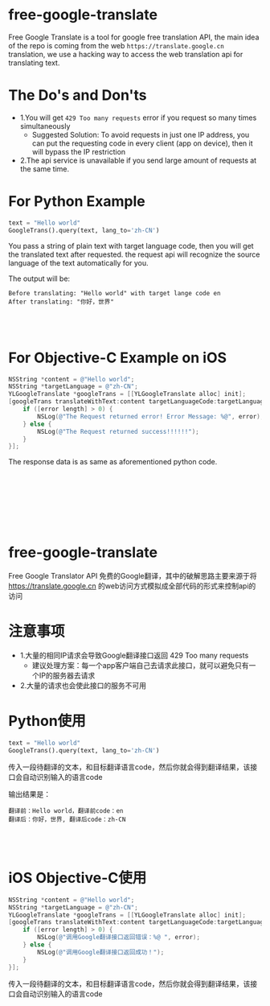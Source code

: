 # free-google-translate
Free Google Translate is a tool for google free translation API, the main idea of the repo is coming from the web `https://translate.google.cn` translation, we use a hacking way to access the web translation api for translating text.


# The Do's and Don'ts
- 1.You will get `429 Too many requests` error if you request so many times simultaneously
  - Suggested Solution: To avoid requests in just one IP address, you can put the requesting code in every client (app on device), then it will bypass the IP restriction
- 2.The api service is unavailable if you send large amount of requests at the same time.


# For Python Example
```python
text = "Hello world"
GoogleTrans().query(text, lang_to='zh-CN') 
```
You pass a string of plain text with target language code, then you will get the translated text after requested. the request api will recognize the source language of the text automatically for you.

The output will be:
```
Before translating: "Hello world" with target lange code en
After translating: "你好，世界"
```

<br/>
<br/>

# For Objective-C Example on iOS 
```objective-c
NSString *content = @"Hello world";
NSString *targetLanguage = @"zh-CN";
YLGoogleTranslate *googleTrans = [[YLGoogleTranslate alloc] init];
[googleTrans translateWithText:content targetLanguageCode:targetLanguage completion:^(NSString * _Nullable originalText, NSString * _Nullable originalLanguageCode, NSString * _Nullable translatedText, NSString * _Nullable targetLanguageCode, NSString * _Nullable error) {
    if ([error length] > 0) {
        NSLog(@"The Request returned error! Error Message: %@", error); 
    } else {
        NSLog(@"The Request returned success!!!!!!");
    }
}];
```
The response data is as same as aforementioned python code.




<br/>
<br/>
<br/>
<br/>
<br/>
<br/>




# free-google-translate
Free Google Translator API 免费的Google翻译，其中的破解思路主要来源于将 https://translate.google.cn 的web访问方式模拟成全部代码的形式来控制api的访问

# 注意事项
- 1.大量的相同IP请求会导致Google翻译接口返回 429 Too many requests 
   -  建议处理方案：每一个app客户端自己去请求此接口，就可以避免只有一个IP的服务器去请求
- 2.大量的请求也会使此接口的服务不可用


# Python使用
```python
text = "Hello world"
GoogleTrans().query(text, lang_to='zh-CN') 
```
传入一段待翻译的文本，和目标翻译语言code，然后你就会得到翻译结果，该接口会自动识别输入的语言code

输出结果是：
```
翻译前：Hello world，翻译前code：en
翻译后：你好，世界, 翻译后code：zh-CN
```

<br/>
<br/>

# iOS Objective-C使用
```objective-c
NSString *content = @"Hello world";
NSString *targetLanguage = @"zh-CN";
YLGoogleTranslate *googleTrans = [[YLGoogleTranslate alloc] init];
[googleTrans translateWithText:content targetLanguageCode:targetLanguage completion:^(NSString * _Nullable originalText, NSString * _Nullable originalLanguageCode, NSString * _Nullable translatedText, NSString * _Nullable targetLanguageCode, NSString * _Nullable error) {
    if ([error length] > 0) {
        NSLog(@"调用Google翻译接口返回错误：%@ ", error); 
    } else {
        NSLog(@"调用Google翻译接口返回成功！");
    }
}];
```
传入一段待翻译的文本，和目标翻译语言code，然后你就会得到翻译结果，该接口会自动识别输入的语言code


